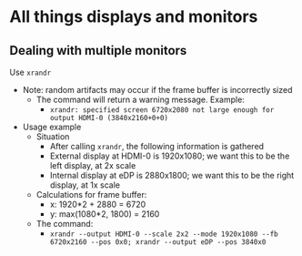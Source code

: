 # All things displays and monitors
## Dealing with multiple monitors
Use `xrandr`
* Note: random artifacts may occur if the frame buffer is incorrectly sized
  * The command will return a warning message. Example:
    * `xrandr: specified screen 6720x2080 not large enough for output HDMI-0 (3840x2160+0+0)`
* Usage example
  * Situation
    * After calling `xrandr`, the following information is gathered
    * External display at HDMI-0 is 1920x1080; we want this to be the left display, at 2x scale
    * Internal display at eDP is 2880x1800; we want this to be the right display, at 1x scale
  * Calculations for frame buffer:
    * x: 1920*2 + 2880 = 6720
    * y: max(1080*2, 1800) = 2160
  * The command:
    * `xrandr --output HDMI-0 --scale 2x2 --mode 1920x1080 --fb 6720x2160 --pos 0x0; xrandr --output eDP --pos 3840x0`
